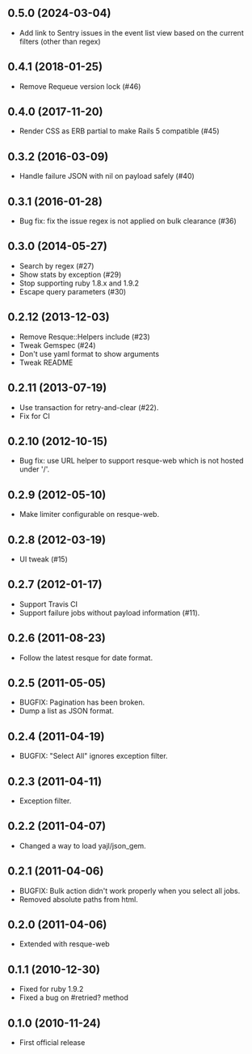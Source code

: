 ## 0.5.0 (2024-03-04)

* Add link to Sentry issues in the event list view based on the current filters (other than regex)

## 0.4.1 (2018-01-25)

* Remove Requeue version lock (#46)

## 0.4.0 (2017-11-20)

* Render CSS as ERB partial to make Rails 5 compatible (#45)

## 0.3.2 (2016-03-09)

* Handle failure JSON with nil on payload safely (#40)

## 0.3.1 (2016-01-28)

* Bug fix: fix the issue regex is not applied on bulk clearance (#36)

## 0.3.0 (2014-05-27)

* Search by regex (#27)
* Show stats by exception (#29)
* Stop supporting ruby 1.8.x and 1.9.2
* Escape query parameters (#30)

## 0.2.12 (2013-12-03)

* Remove Resque::Helpers include (#23)
* Tweak Gemspec (#24)
* Don't use yaml format to show arguments
* Tweak README

## 0.2.11 (2013-07-19)

* Use transaction for retry-and-clear (#22).
* Fix for CI

## 0.2.10 (2012-10-15)

* Bug fix: use URL helper to support resque-web which is not hosted under '/'.

## 0.2.9 (2012-05-10)

* Make limiter configurable on resque-web.

## 0.2.8 (2012-03-19)

* UI tweak (#15)

## 0.2.7 (2012-01-17)

* Support Travis CI
* Support failure jobs without payload information (#11).

## 0.2.6 (2011-08-23)

* Follow the latest resque for date format.

## 0.2.5 (2011-05-05)

* BUGFIX: Pagination has been broken.
* Dump a list as JSON format.

## 0.2.4 (2011-04-19)

* BUGFIX: "Select All" ignores exception filter.

## 0.2.3 (2011-04-11)

* Exception filter.

## 0.2.2 (2011-04-07)

* Changed a way to load yajl/json\_gem.

## 0.2.1 (2011-04-06)

* BUGFIX: Bulk action didn't work properly when you select all jobs.
* Removed absolute paths from html.

## 0.2.0 (2011-04-06)

* Extended with resque-web

## 0.1.1 (2010-12-30)

* Fixed for ruby 1.9.2
* Fixed a bug on #retried? method

## 0.1.0 (2010-11-24)

* First official release


